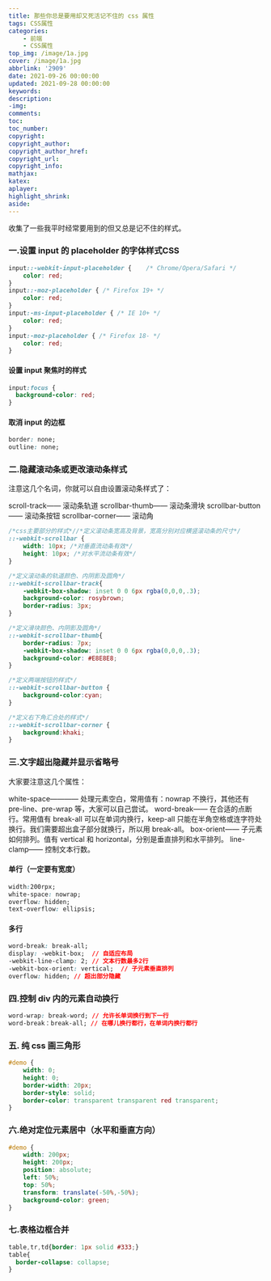 ```yaml
---
title: 那些你总是要用却又死活记不住的 css 属性
tags: CSS属性
categories: 
    - 前端
    - CSS属性
top_img: /image/1a.jpg
cover: /image/1a.jpg
abbrlink: '2909'
date: 2021-09-26 00:00:00
updated: 2021-09-28 00:00:00
keywords:
description:
-img:
comments:
toc:
toc_number:
copyright:
copyright_author:
copyright_author_href:
copyright_url:
copyright_info:
mathjax:
katex:
aplayer:
highlight_shrink:
aside:
---
```

收集了一些我平时经常要用到的但又总是记不住的样式。


### 一.设置 input 的 placeholder 的字体样式CSS
```css
input::-webkit-input-placeholder {    /* Chrome/Opera/Safari */
    color: red;
}
input::-moz-placeholder { /* Firefox 19+ */
    color: red;
}
input:-ms-input-placeholder { /* IE 10+ */
    color: red;
}
input:-moz-placeholder { /* Firefox 18- */
    color: red;
}
```
#### 设置 input 聚焦时的样式
```css
input:focus {
  background-color: red;
}
```
#### 取消 input 的边框
```css
border: none;
outline: none;
```

### 二.隐藏滚动条或更改滚动条样式
注意这几个名词，你就可以自由设置滚动条样式了：

scroll-track—— 滚动条轨道
scrollbar-thumb—— 滚动条滑块
scrollbar-button—— 滚动条按钮
scrollbar-corner—— 滚动角

```css
/*css主要部分的样式*//*定义滚动条宽高及背景，宽高分别对应横竖滚动条的尺寸*/
::-webkit-scrollbar {
    width: 10px; /*对垂直流动条有效*/
    height: 10px; /*对水平流动条有效*/
}

/*定义滚动条的轨道颜色、内阴影及圆角*/
::-webkit-scrollbar-track{
    -webkit-box-shadow: inset 0 0 6px rgba(0,0,0,.3);
    background-color: rosybrown;
    border-radius: 3px;
}

/*定义滑块颜色、内阴影及圆角*/
::-webkit-scrollbar-thumb{
    border-radius: 7px;
    -webkit-box-shadow: inset 0 0 6px rgba(0,0,0,.3);
    background-color: #E8E8E8;
}

/*定义两端按钮的样式*/
::-webkit-scrollbar-button {
    background-color:cyan;
}

/*定义右下角汇合处的样式*/
::-webkit-scrollbar-corner {
    background:khaki;
}
```

### 三.文字超出隐藏并显示省略号

大家要注意这几个属性：

white-space———— 处理元素空白，常用值有：nowrap 不换行，其他还有 pre-line、pre-wrap 等，大家可以自己尝试。
word-break—— 在合适的点断行。常用值有 break-all 可以在单词内换行，keep-all 只能在半角空格或连字符处换行。我们需要超出盒子部分就换行，所以用 break-all。
box-orient—— 子元素如何排列。值有 vertical 和 horizontal，分别是垂直排列和水平排列。
line-clamp—— 控制文本行数。

#### 单行（一定要有宽度）
```css
width:200rpx;
white-space: nowrap;
overflow: hidden;
text-overflow: ellipsis;
```
#### 多行
```css
word-break: break-all;
display: -webkit-box;  // 自适应布局
-webkit-line-clamp: 2; // 文本行数最多2行
-webkit-box-orient: vertical;  // 子元素垂直排列
overflow: hidden; // 超出部分隐藏
```

### 四.控制 div 内的元素自动换行
```css
word-wrap: break-word; // 允许长单词换行到下一行
word-break：break-all; // 在哪儿换行都行，在单词内换行都行
```
### 五. 纯 css 画三角形
```css
#demo {
    width: 0;
    height: 0;
    border-width: 20px;
    border-style: solid;
    border-color: transparent transparent red transparent;
}
```

### 六.绝对定位元素居中（水平和垂直方向）
```css
#demo {
    width: 200px;
    height: 200px;
    position: absolute;
    left: 50%;
    top: 50%;
    transform: translate(-50%,-50%);
    background-color: green;
}
```

### 七.表格边框合并
```css
table,tr,td{border: 1px solid #333;}
table{
  border-collapse: collapse;
}
```